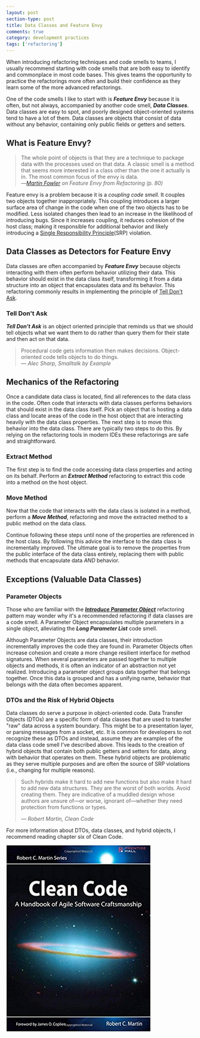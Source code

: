 ```yaml
---
layout: post
section-type: post
title: Data Classes and Feature Envy 
comments: true
category: development practices
tags: ['refactoring']
---
```


When introducing refactoring techniques and code smells to teams, I usually recommend starting with code smells that are both easy to identify and commonplace in most code bases. This gives teams the opportunity to practice the refactorings more often and build their confidence as they learn some of the more advanced refactorings. 

One of the code smells I like to start with is _**Feature Envy**_ because it is often, but not always, accompanied by another code smell, _**Data Classes**_. Data classes are easy to spot, and poorly designed object-oriented systems tend to have a lot of them. Data classes are objects that consist of data without any behavior, containing only public fields or getters and setters. 

## What is Feature Envy?

> The whole point of objects is that they are a technique to package data with the processes used on that data. A classic smell is a method that seems more interested in a class other than the one it actually is in. The most common focus of the envy is data.  
> &mdash;_[Martin Fowler](http://www.martinfowler.com) on Feature Envy from Refactoring (p. 80)_

Feature envy is a problem because it is a _coupling code smell._ It couples two objects together inappropriately. This coupling introduces a larger surface area of change in the code when one of the two objects has to be modified. Less isolated changes then lead to an increase in the likelihood of introducing bugs. Since it increases coupling, it reduces cohesion of the host class; making it responsible for additional behavior and likely introducing a [Single Responsibility Principle](https://en.wikipedia.org/wiki/Single_responsibility_principle)(SRP) violation.

## Data Classes as Detectors for Feature Envy

Data classes are often accompanied by _**Feature Envy**_ because objects interacting with them often perform behavior utilizing their data. This behavior should exist in the data class itself, transforming it from a data structure into an object that encapsulates data and its behavior. This refactoring commonly results in implementing the principle of [Tell Don't Ask](https://pragprog.com/articles/tell-dont-ask).

### Tell Don't Ask

_**Tell Don't Ask**_ is an object oriented principle that reminds us that we should tell objects what we want them to do rather than query them for their state and then act on that data.

> Procedural code gets information then makes decisions. Object-oriented code tells objects to do things.    
> &mdash; _Alec Sharp, Smalltalk by Example_

## Mechanics of the Refactoring

Once a candidate data class is located, find all references to the data class in the code. Often code that interacts with data classes performs behaviors that should exist in the data class itself. Pick an object that is hosting a data class and locate areas of the code in the host object that are interacting heavily with the data class properties. The next step is to move this behavior into the data class. There are typically two steps to do this. By relying on the refactoring tools in modern IDEs these refactorings are safe and straightforward. 

### Extract Method

The first step is to find the code accessing data class properties and acting on its behalf. Perform an _**Extract Method**_ refactoring to extract this code into a method on the host object. 

### Move Method

Now that the code that interacts with the data class is isolated in a method, perform a _**Move Method**_, refactoring and move the extracted method to a public method on the data class. 

Continue following these steps until none of the properties are referenced in the host class. By following this advice the interface to the data class is incrementally improved. The ultimate goal is to remove the properties from the public interface of the data class entirely, replacing them with public methods that encapsulate data *AND* behavior.

## Exceptions (Valuable Data Classes)

### Parameter Objects

Those who are familiar with the [_**Introduce Parameter Object**_](http://wiki.c2.com/?ParameterObject) refactoring pattern may wonder why it's a recommended refactoring if data classes are a code smell. A Parameter Object encapsulates multiple parameters in a single object, alleviating the _**Long Parameter List**_ code smell. 

Although Parameter Objects are data classes, their introduction incrementally improves the code they are found in. Parameter Objects often increase cohesion and create a more change resilient interface for method signatures. When several parameters are passed together to multiple objects and methods, it is often an indicator of an abstraction not yet realized. Introducing a parameter object groups data together that belongs together. Once this data is grouped and has a unifying name, behavior that belongs with the data often becomes apparent.

### DTOs and the Risk of Hybrid Objects

Data classes do serve a purpose in object-oriented code. Data Transfer Objects (DTOs) are a specific form of data classes that are used to transfer "raw" data across a system boundary. This might be to a presentation layer, or parsing messages from a socket, etc. It is common for developers to not recognize these as DTOs and instead, assume they are examples of the data class code smell I've described above. This leads to the creation of hybrid objects that contain both public getters and setters for data, along with behavior that operates on them. These hybrid objects are problematic as they serve multiple purposes and are often the source of SRP violations (i.e., changing for multiple reasons).

> Such hybrids make it hard to add new functions but also make it hard to add new data
> structures. They are the worst of both worlds. Avoid creating them. They are indicative of a
> muddled design whose authors are unsure of—or worse, ignorant of—whether they need
> protection from functions or types.
>   
> &mdash; _Robert Martin, Clean Code_

For more information about DTOs, data classes, and hybrid objects, I recommend reading chapter six of Clean Code.

<img class='img-responsive' src='/img/clean-code.jpg' alt='Clean Code book' />